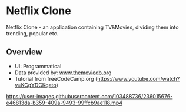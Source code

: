 # **Netflix Clone**
Netflix Clone - an application containing TV&Movies, dividing them into trending, popular etc.
## **Overview**
+ UI: Programmatical
+ Data provided by: www.themoviedb.org
+ Tutorial from freeCodeCamp.org (https://www.youtube.com/watch?v=KCgYDCKqato) <br />

https://user-images.githubusercontent.com/103488736/236015676-e46813da-b359-409a-9493-99ffcb9ae118.mp4

